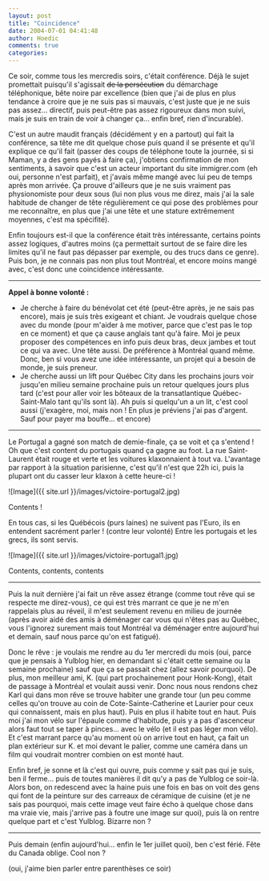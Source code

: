 ```yaml
---
layout: post
title: "Coincidence"
date: 2004-07-01 04:41:48
author: Hoedic
comments: true
categories: 
---
```



Ce soir, comme tous les mercredis soirs, c'était conférence. Déjà le sujet promettait puisqu'il s'agissait <strike>de la persécution</strike> du démarchage téléphonique, bête noire par excellence (bien que j'ai de plus en plus tendance à croire que je ne suis pas si mauvais, c'est juste que je ne suis pas assez... directif, puis peut-être pas assez rigoureux dans mon suivi, mais je suis en train de voir à changer ça... enfin bref, rien d'incurable).

C'est un autre maudit français (décidément y en a partout) qui fait la conférence, sa tête me dit quelque chose puis quand il se présente et qu'il explique ce qu'il fait (passer des coups de téléphone toute la journée, si si Maman, y a des gens payés à faire ça), j'obtiens confirmation de mon sentiments, à savoir que c'est un acteur important du site immigrer.com (eh oui, personne n'est parfait), et j'avais même mangé avec lui peu de temps après mon arrivée. Ça prouve d'ailleurs que je ne suis vraiment pas physionomiste pour deux sous (lui non plus vous me direz, mais j'ai la sale habitude de changer de tête régulièrement ce qui pose des problèmes pour me reconnaître, en plus que j'ai une tête et une stature extrêmement moyennes, c'est ma spécifité).

Enfin toujours est-il que la conférence était très intéressante, certains points assez logiques, d'autres moins (ça permettait surtout de se faire dire les limites qu'il ne faut pas dépasser par exemple, ou des trucs dans ce genre). Puis bon, je ne connais pas non plus tout Montréal, et encore moins mangé avec, c'est donc une coincidence intéressante.

***

**Appel à bonne volonté :**
-  Je cherche à faire du bénévolat cet été (peut-être après, je ne sais pas encore), mais je suis très exigeant et chiant. Je voudrais quelque chose avec du monde (pour m'aider à me motiver, parce que c'est pas le top en ce moment) et que ça cause anglais tant qu'à faire. Moi je peux proposer des compétences en info puis deux bras, deux jambes et tout ce qui va avec. Une tête aussi. De préférence à Montréal quand même. Donc, ben si vous avez une idée intéressante, un projet qui a besoin de monde, je suis preneur.
-  Je cherche aussi un lift pour Québec City dans les prochains jours voir jusqu'en milieu semaine prochaine puis un retour quelques jours plus tard (c'est pour aller voir les bôteaux de la transatlantique Québec-Saint-Malo tant qu'ils sont là). Ah puis si quelqu'un a un lit, c'est cool aussi (j'exagère, moi, mais non ! En plus je préviens j'ai pas d'argent. Sauf pour payer ma bouffe... et encore)

***

Le Portugal a gagné son match de demie-finale, ça se voit et ça s'entend ! Oh que c'est content du portugais quand ça gagne au foot. La rue Saint-Laurent était rouge et verte et les voitures klaxonnaient à tout va. L'avantage par rapport à la situation parisienne, c'est qu'il n'est que 22h ici, puis la plupart ont du casser leur klaxon à cette heure-ci !

![Image]({{ site.url }}/images/victoire-portugal2.jpg)
<div class="photoattrib">Contents !</div>



En tous cas, si les Québécois (purs laines) ne suivent pas l'Euro, ils en entendent sacrément parler ! (contre leur volonté) Entre les portugais et les grecs, ils sont servis.

![Image]({{ site.url }}/images/victoire-portugal1.jpg)
<div class="photoattrib">Contents, contents, contents</div>



***

Puis la nuit dernière j'ai fait un rêve assez étrange (comme tout rêve qui se respecte me direz-vous), ce qui est très marrant ce que je ne m'en rappelais plus au réveil, il m'est seulement revenu en milieu de journée (après avoir aidé des amis à déménager car vous qui n'êtes pas au Québec, vous l'ignorez surement mais tout Montréal va déménager entre aujourd'hui et demain, sauf nous parce qu'on est fatigué).

Donc le rêve : je voulais me rendre au  du 1er mercredi du mois (oui, parce que je pensais à Yulblog hier, en demandant si c'était cette semaine ou la semaine prochaine) sauf que ça se passait chez  (allez savoir pourquoi). De plus, mon meilleur ami, K. (qui part prochainement pour Honk-Kong), était de passage à Montréal et voulait aussi venir. Donc nous nous rendons chez Karl qui dans mon rêve se trouve habiter une grande tour (un peu comme celles qu'on trouve au coin de Cote-Sainte-Catherine et Laurier pour ceux qui connaissent, mais en plus haut). Puis en plus il habite tout en haut. Puis moi j'ai mon vélo sur l'épaule comme d'habitude, puis y a pas d'ascenceur alors faut tout se taper à pinces... avec le vélo (et il est pas léger mon vélo). Et c'est marrant parce qu'au moment où on arrive tout en haut, ça fait un plan extérieur sur K. et moi devant le palier, comme une caméra dans un film qui voudrait montrer combien on est monté haut.

Enfin bref, je sonne et là c'est  qui ouvre, puis comme y sait pas qui je suis, ben il ferme... puis de toutes manières il dit qu'y a pas de Yulblog ce soir-là. Alors bon, on redescend avec la haine puis une fois en bas on voit des gens qui font de la peinture sur des carreaux de céramique de cuisine (et je ne sais pas pourquoi, mais cette image veut faire écho à quelque chose dans ma vraie vie, mais j'arrive pas à foutre une image sur quoi), puis là on rentre quelque part et c'est Yulblog. Bizarre non ?

***

Puis demain (enfin aujourd'hui... enfin le 1er juillet quoi), ben c'est férié. Fête du Canada oblige. Cool non ?

(oui, j'aime bien parler entre parenthèses ce soir)